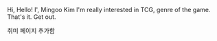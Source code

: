 Hi, Hello! I', Mingoo Kim
I'm really interested in TCG, genre of the game.
That's it. Get out.

취미 페이지 추가함